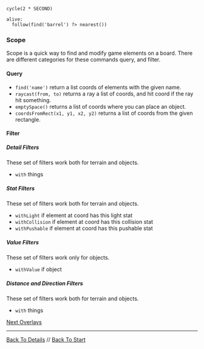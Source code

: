 ```load-pushable
cycle(2 * SECOND)

alive:
  follow(find('barrel') ?> nearest())
```

### Scope

Scope is a quick way to find and modify game elements on a board.
There are different categories for these commands query, and filter.

#### Query

 - `find('name')` return a list coords of elements with the given name.
 - `raycast(from, to)` returns a ray a list of coords, and hit coord if the ray hit something.
 - `emptySpace()` returns a list of coords where you can place an object. 
 - `coordsFromRect(x1, y1, x2, y2)` returns a list of coords from the given rectangle. 

#### Filter

##### Detail Filters
These set of filters work both for terrain and objects.

- `with` things

##### Stat Filters
These set of filters work both for terrain and objects.

 - `withLight` if element at coord has this light stat
 - `withCollision` if element at coord has this collision stat
 - `withPushable` if element at coord has this pushable stat

##### Value Filters
These set of filters work only for objects.

- `withValue` if object

##### Distance and Direction Filters
These set of filters work both for terrain and objects.

- `with` things


[Next Overlays](overlays.md)

---

[Back To Details](details.md) //
[Back To Start](start.md)
